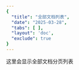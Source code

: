 ```yaml
---
{
  "title": "全部文档列表",
  "date": "2025-03-28",
  "tabs": [ ],
  "layout": 'doc',
  "exclude": true
}
---
```


这里会显示全部文档分页列表
